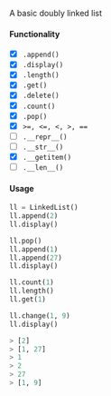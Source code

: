 A basic doubly linked list

#### Functionality
- [x] `.append()`
- [x] `.display()`
- [x] `.length()`
- [x] `.get()`
- [x] `.delete()`
- [x] `.count()`
- [x] `.pop()`
- [x] `>=, <=, <, >, ==`
- [ ] `.__repr__()`
- [ ] `.__str__()`
- [x] `.__getitem()`
- [ ] `.__len__()` 

#### Usage
```py
ll = LinkedList()
ll.append(2)
ll.display()

ll.pop()
ll.append(1)
ll.append(27)
ll.display()

ll.count(1)
ll.length()
ll.get(1)

ll.change(1, 9)
ll.display()
```
```hs
> [2]
> [1, 27]
> 1
> 2
> 27
> [1, 9]
```

